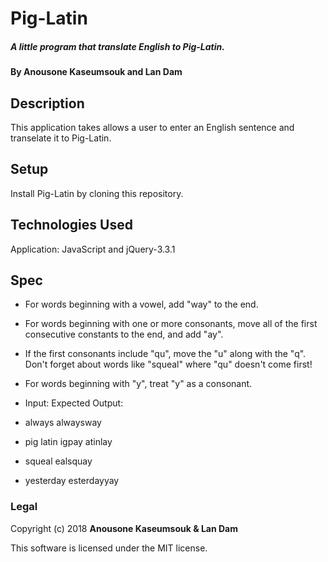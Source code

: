 # Pig-Latin

##### A little program that translate English to Pig-Latin.

#### By Anousone Kaseumsouk and Lan Dam

## Description

This application takes allows a user to enter an English sentence and transelate it to Pig-Latin.

## Setup

Install Pig-Latin by cloning this repository.

## Technologies Used

Application: JavaScript and jQuery-3.3.1

## Spec

* For words beginning with a vowel, add "way" to the end.
* For words beginning with one or more consonants, move all of the first consecutive constants to the end, and add "ay".
* If the first consonants include "qu", move the "u" along with the "q". Don't forget about words like "squeal" where "qu" doesn't come first!
* For words beginning with "y", treat "y" as a consonant.

* Input:                    Expected Output:
* always                    alwaysway
* pig latin                 igpay atinlay
* squeal                    ealsquay
* yesterday                 esterdayyay

### Legal

Copyright (c) 2018 **Anousone Kaseumsouk & Lan Dam**

This software is licensed under the MIT license.
